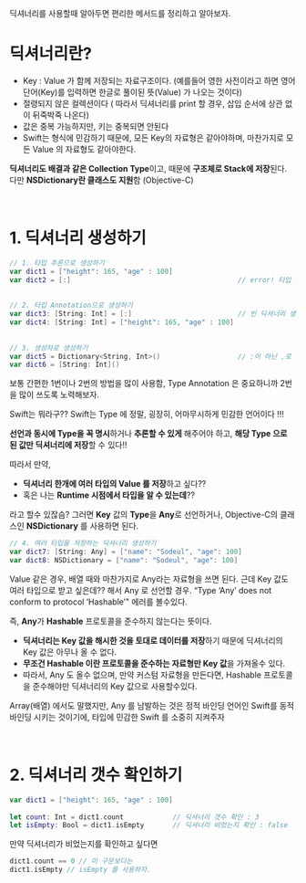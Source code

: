 딕셔너리를 사용할때 알아두면 편리한 메서드를 정리하고 알아보자.



# 딕셔너리란?

- Key : Value 가 함께 저장되는 자료구조이다. (예를들어 영한 사전이라고 하면 영어 단어(Key)를 입력하면 한글로 풀이된 뜻(Value) 가 나오는 것이다)
- 절령되지 않은 컬렉션이다 ( 따라서 딕셔너리를 print 할 경우, 삽입 순서에 상관 없이 뒤죽박죽 나온다)
- 값은 중복 가능하지만, 키는 중복되면 안된다
- Swift는 형식에 민감하기 때문에, 모든 Key의 자료형은 같아야하며, 마찬가지로 모든 Value 의 자료형도 같아야한다.

**딕셔너리도 배결과 같은 Collection Type**이고, 때문에 **구조체로 Stack에 저장**된다.  다만 **NSDictionary란 클래스도 지원**함 (Objective-C)

</br>

# 1. 딕셔너리 생성하기

```swift
// 1. 타입 추론으로 생성하기
var dict1 = ["height": 165, "age" : 100]
var dict2 = [:]                                         // error! 타입 추론으론 빈 딕셔너리 생성 불가
 
 
// 2. 타입 Annotation으로 생성하기
var dict3: [String: Int] = [:]                          // 빈 딕셔너리 생성
var dict4: [String: Int] = ["height": 165, "age" : 100]
 
 
// 3. 생성자로 생성하기
var dict5 = Dictionary<String, Int>()                   // :이 아닌 ,로 명시
var dict6 = [String: Int]()
```

보통 간편한 1번이나 2번의 방법을 많이 사용함, Type Annotation 은 중요하니까 2번을 많이 쓰도록 노력해보자.

Swift는 뭐라구?? Swift는 Type 에 정말, 굉장히, 어마무시하게 민감한 언어이다 !!!

**선언과 동시에 Type을 꼭 명시**하거나 **추론할 수 있게** 해주어야 하고, **해당 Type 으로 된 값만 딕셔너리에 저장**할 수 있다!!

따라서 만약, 

- **딕셔너리 한개에 여러 타입의 Value 를 저장**하고 싶다??
- 혹은 나는 **Runtime 시점에서 타입을 알 수 있는데**??

라고 할수 있잖슴?  그러면 **Key** 값의 **Type**을 **Any**로 선언하거나, Objective-C의 클래스인 **NSDictionary** 를 사용하면 된다.


```swift
// 4. 여러 타입을 저장하는 딕셔너리 생성하기
var dict7: [String: Any] = ["name": "Sodeul", "age": 100]
var dict8: NSDictionary = ["name": "Sodeul", "age": 100]
```

Value 같은 경우, 배열 때와 마찬가지로 Any라는 자료형을 쓰면 된다.  근데 Key 값도 여러 타입으로 받고 싶은데?? 해서 Any 로 선언할 경우. “Type ‘Any’ does not conform to protocol ‘Hashable’" 에러를 볼수있다.

즉, **Any**가 **Hashable** 프로토콜을 준수하지 않는다는 뜻이다.

- **딕셔너리는 Key 값을 해시한 것을 토대로 데이터를 저장**하기 때문에 딕셔너리의 Key 값은 아무나 올 수 없다.
- **무조건 Hashable 이란 프로토콜을 준수하는 자료형만 Key 값**을 가져올수 있다.
- 따라서, Any 도 올수 없으며, 만약 커스텀 자료형을 만든다면, Hashable 프로토콜을 준수해야만 딕셔너리의 Key 값으로 사용할수있다.

Array(배열) 에서도 말했지만, Any 를 남발하는 것은 정적 바인딩 언어인 Swift를 동적 바인딩 시키는 것이기에, 타입에 민감한 Swift 를 소중히 지켜주자

</br>

# 2. 딕셔너리 갯수 확인하기

```swift
var dict1 = ["height": 165, "age" : 100]
 
let count: Int = dict1.count            // 딕셔너리 갯수 확인 : 3
let isEmpty: Bool = dict1.isEmpty       // 딕셔너리 비었는지 확인 : false
```

만약 딕셔너리가 비었는지를 확인하고 싶다면

```swift
dict1.count == 0 // 이 구문보다는 
dict1.isEmpty // isEmpty 를 사용하자.
```













